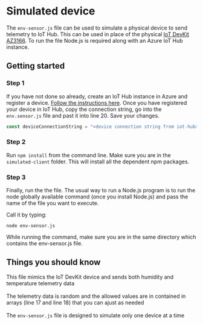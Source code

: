 # Simulated device

The ```env-sensor.js``` file can be used to simulate a physical device to send telemetry to IoT Hub. This can be used in place of the physical [IoT DevKit AZ3166](https://docs.microsoft.com/en-us/azure/iot-hub/iot-hub-arduino-iot-devkit-az3166-get-started). To run the file Node.js is required along with an Azure IoT Hub instance.

## Getting started

### Step 1
If you have not done so already, create an IoT Hub instance in Azure and register a device. [Follow the instructions here](https://docs.microsoft.com/en-us/azure/iot-hub/iot-hub-arduino-iot-devkit-az3166-get-started#quickstart-send-telemetry-from-devkit-to-an-iot-hub). Once you have registered your device in IoT Hub, copy the connection string, go into the ```env.sensor.js``` file and past it into line 20. Save your changes.

```javascript 
const deviceConnectionString = "<device connection string from iot-hub>";
```

### Step 2

Run ```npm install``` from the command line. Make sure you are in the ```simulated-client``` folder. This will install all the dependent npm packages.

### Step 3
Finally, run the the file. The usual way to run a Node.js program is to run the node globally available command (once you install Node.js) and pass the name of the file you want to execute.

Call it by typing:

```
node env-sensor.js
```

While running the command, make sure you are in the same directory which contains the env-sensor.js file.

## Things you should know

This file mimics the IoT DevKit device and sends both humidity and temperature telemetry data
<br><br>
The telemetry data is random and the allowed values are in contained in arrays (line 17 and line 18) that you can ajust as needed
<br><br>
The ```env-sensor.js``` file is designed to simulate only one device at a time